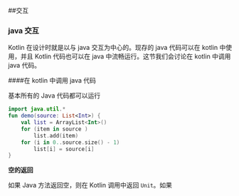 ##交互

### java 交互

Kotlin 在设计时就是以与 java 交互为中心的。现存的 java 代码可以在 kotlin 中使用，并且 Kotlin 代码也可以在 java 中流畅运行。这节我们会讨论在 kotlin 中调用 java 代码。

####在 kotlin 中调用 java 代码

基本所有的 Java 代码都可以运行

```kotlin
import java.util.*
fun demo(source: List<Int>) {
	val list = ArrayList<Int>()
	for (item in source )
		list.add(item)
	for (i in 0..source.size() - 1)
		list[i] = source[i]
}
```

**空的返回**

如果 Java 方法返回空，则在 Kotlin 调用中返回 `Unit`。如果
